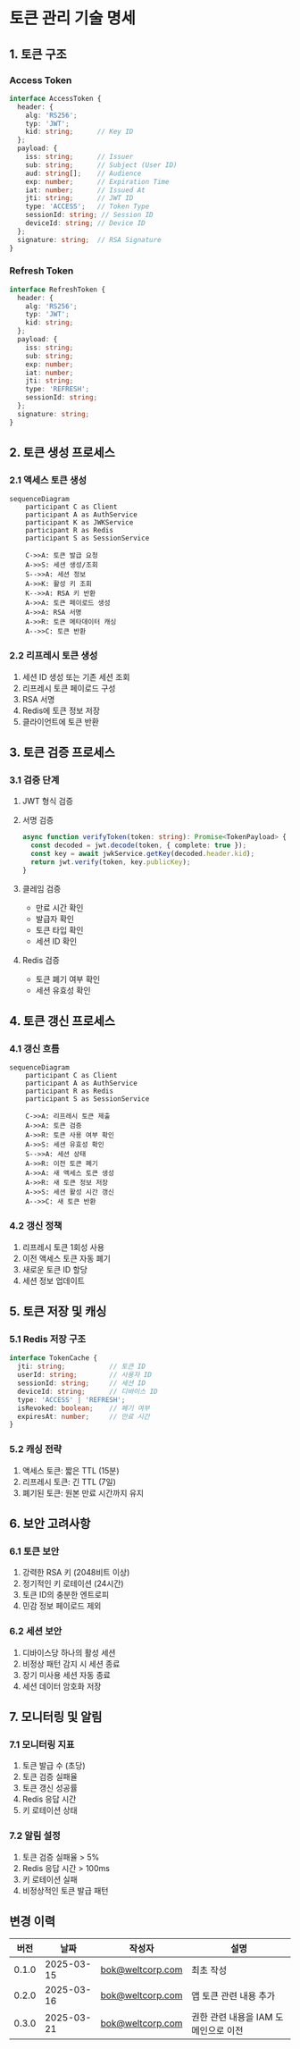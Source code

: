 # 토큰 관리 기술 명세

## 1. 토큰 구조

### Access Token
```typescript
interface AccessToken {
  header: {
    alg: 'RS256';
    typ: 'JWT';
    kid: string;      // Key ID
  };
  payload: {
    iss: string;      // Issuer
    sub: string;      // Subject (User ID)
    aud: string[];    // Audience
    exp: number;      // Expiration Time
    iat: number;      // Issued At
    jti: string;      // JWT ID
    type: 'ACCESS';   // Token Type
    sessionId: string; // Session ID
    deviceId: string; // Device ID
  };
  signature: string;  // RSA Signature
}
```

### Refresh Token
```typescript
interface RefreshToken {
  header: {
    alg: 'RS256';
    typ: 'JWT';
    kid: string;
  };
  payload: {
    iss: string;
    sub: string;
    exp: number;
    iat: number;
    jti: string;
    type: 'REFRESH';
    sessionId: string;
  };
  signature: string;
}
```

## 2. 토큰 생성 프로세스

### 2.1 액세스 토큰 생성
```mermaid
sequenceDiagram
    participant C as Client
    participant A as AuthService
    participant K as JWKService
    participant R as Redis
    participant S as SessionService
    
    C->>A: 토큰 발급 요청
    A->>S: 세션 생성/조회
    S-->>A: 세션 정보
    A->>K: 활성 키 조회
    K-->>A: RSA 키 반환
    A->>A: 토큰 페이로드 생성
    A->>A: RSA 서명
    A->>R: 토큰 메타데이터 캐싱
    A-->>C: 토큰 반환
```

### 2.2 리프레시 토큰 생성
1. 세션 ID 생성 또는 기존 세션 조회
2. 리프레시 토큰 페이로드 구성
3. RSA 서명
4. Redis에 토큰 정보 저장
5. 클라이언트에 토큰 반환

## 3. 토큰 검증 프로세스

### 3.1 검증 단계
1. JWT 형식 검증
2. 서명 검증
   ```typescript
   async function verifyToken(token: string): Promise<TokenPayload> {
     const decoded = jwt.decode(token, { complete: true });
     const key = await jwkService.getKey(decoded.header.kid);
     return jwt.verify(token, key.publicKey);
   }
   ```

3. 클레임 검증
   - 만료 시간 확인
   - 발급자 확인
   - 토큰 타입 확인
   - 세션 ID 확인

4. Redis 검증
   - 토큰 폐기 여부 확인
   - 세션 유효성 확인

## 4. 토큰 갱신 프로세스

### 4.1 갱신 흐름
```mermaid
sequenceDiagram
    participant C as Client
    participant A as AuthService
    participant R as Redis
    participant S as SessionService
    
    C->>A: 리프레시 토큰 제출
    A->>A: 토큰 검증
    A->>R: 토큰 사용 여부 확인
    A->>S: 세션 유효성 확인
    S-->>A: 세션 상태
    A->>R: 이전 토큰 폐기
    A->>A: 새 액세스 토큰 생성
    A->>R: 새 토큰 정보 저장
    A->>S: 세션 활성 시간 갱신
    A-->>C: 새 토큰 반환
```

### 4.2 갱신 정책
1. 리프레시 토큰 1회성 사용
2. 이전 액세스 토큰 자동 폐기
3. 새로운 토큰 ID 할당
4. 세션 정보 업데이트

## 5. 토큰 저장 및 캐싱

### 5.1 Redis 저장 구조
```typescript
interface TokenCache {
  jti: string;           // 토큰 ID
  userId: string;        // 사용자 ID
  sessionId: string;     // 세션 ID
  deviceId: string;      // 디바이스 ID
  type: 'ACCESS' | 'REFRESH';
  isRevoked: boolean;    // 폐기 여부
  expiresAt: number;     // 만료 시간
}
```

### 5.2 캐싱 전략
1. 액세스 토큰: 짧은 TTL (15분)
2. 리프레시 토큰: 긴 TTL (7일)
3. 폐기된 토큰: 원본 만료 시간까지 유지

## 6. 보안 고려사항

### 6.1 토큰 보안
1. 강력한 RSA 키 (2048비트 이상)
2. 정기적인 키 로테이션 (24시간)
3. 토큰 ID의 충분한 엔트로피
4. 민감 정보 페이로드 제외

### 6.2 세션 보안
1. 디바이스당 하나의 활성 세션
2. 비정상 패턴 감지 시 세션 종료
3. 장기 미사용 세션 자동 종료
4. 세션 데이터 암호화 저장

## 7. 모니터링 및 알림

### 7.1 모니터링 지표
1. 토큰 발급 수 (초당)
2. 토큰 검증 실패율
3. 토큰 갱신 성공률
4. Redis 응답 시간
5. 키 로테이션 상태

### 7.2 알림 설정
1. 토큰 검증 실패율 > 5%
2. Redis 응답 시간 > 100ms
3. 키 로테이션 실패
4. 비정상적인 토큰 발급 패턴

## 변경 이력

| 버전 | 날짜 | 작성자 | 설명 |
|------|------|--------|------|
| 0.1.0 | 2025-03-15 | bok@weltcorp.com | 최초 작성 |
| 0.2.0 | 2025-03-16 | bok@weltcorp.com | 앱 토큰 관련 내용 추가 |
| 0.3.0 | 2025-03-21 | bok@weltcorp.com | 권한 관련 내용을 IAM 도메인으로 이전 |